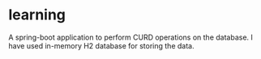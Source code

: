 # learning
A spring-boot application to perform CURD operations on the database. 
I have used in-memory H2 database for storing the data. 
